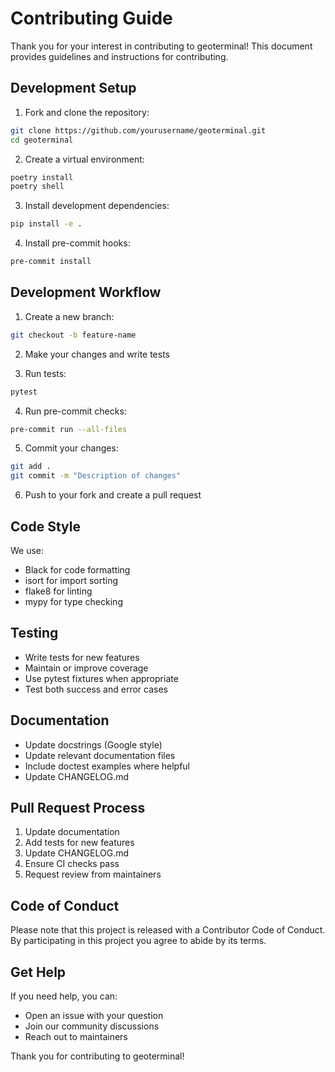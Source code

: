 # Contributing Guide

Thank you for your interest in contributing to geoterminal! This document provides guidelines and instructions for contributing.

## Development Setup

1. Fork and clone the repository:
```bash
git clone https://github.com/yourusername/geoterminal.git
cd geoterminal
```

2. Create a virtual environment:
```bash
poetry install
poetry shell
```

3. Install development dependencies:
```bash
pip install -e .
```

4. Install pre-commit hooks:
```bash
pre-commit install
```

## Development Workflow

1. Create a new branch:
```bash
git checkout -b feature-name
```

2. Make your changes and write tests

3. Run tests:
```bash
pytest
```

4. Run pre-commit checks:
```bash
pre-commit run --all-files
```

5. Commit your changes:
```bash
git add .
git commit -m "Description of changes"
```

6. Push to your fork and create a pull request

## Code Style

We use:

- Black for code formatting
- isort for import sorting
- flake8 for linting
- mypy for type checking

## Testing

- Write tests for new features
- Maintain or improve coverage
- Use pytest fixtures when appropriate
- Test both success and error cases

## Documentation

- Update docstrings (Google style)
- Update relevant documentation files
- Include doctest examples where helpful
- Update CHANGELOG.md

## Pull Request Process

1. Update documentation
2. Add tests for new features
3. Update CHANGELOG.md
4. Ensure CI checks pass
5. Request review from maintainers

## Code of Conduct

Please note that this project is released with a Contributor Code of Conduct. By participating in this project you agree to abide by its terms.

## Get Help

If you need help, you can:
- Open an issue with your question
- Join our community discussions
- Reach out to maintainers

Thank you for contributing to geoterminal!
